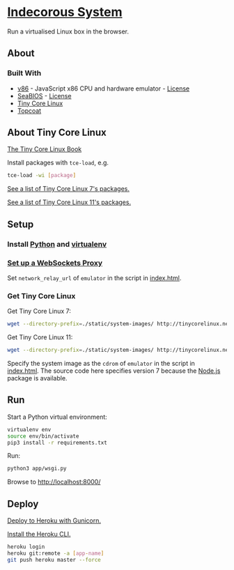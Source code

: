 # [Indecorous System](https://system.indecorous.online/)

Run a virtualised Linux box in the browser.

## About

### Built With

- [v86](https://copy.sh/v86/) - JavaScript x86 CPU and hardware emulator - [License](./v86-license)
- [SeaBIOS](https://www.seabios.org/SeaBIOS) - [License](./seabios-license)
- [Tiny Core Linux](http://tinycorelinux.net)
- [Topcoat](http://topcoat.io/)
<!-- - [Simple keyboard](https://virtual-keyboard.js.org/) -->

## About Tiny Core Linux

[The Tiny Core Linux Book](http://tinycorelinux.net/corebook.pdf)

Install packages with `tce-load`, e.g.
```sh
tce-load -wi [package]
```

[See a list of Tiny Core Linux 7's packages.](http://tinycorelinux.net/7.x/x86/tcz/)

[See a list of Tiny Core Linux 11's packages.](http://tinycorelinux.net/11.x/x86/tcz/)

## Setup

### Install [Python](https://www.python.org/) and [virtualenv](https://pypi.org/project/virtualenv/)

### [Set up a WebSockets Proxy](https://github.com/jackvz/websockets-proxy-on-google)

Set `network_relay_url` of `emulator` in the script in [index.html](./app/templates/index.html).

### Get Tiny Core Linux

Get Tiny Core Linux 7:
```sh
wget --directory-prefix=./static/system-images/ http://tinycorelinux.net/7.x/x86/release/Core-7.2.iso
```

Get Tiny Core Linux 11:
```sh
wget --directory-prefix=./static/system-images/ http://tinycorelinux.net/11.x/x86/release/Core-11.1.iso
```

Specify the system image as the `cdrom` of `emulator` in the script in [index.html](./app/templates/index.html). The source code here specifies version 7 because the [Node.js](https://nodejs.org/en/) package is available.

## Run

Start a Python virtual environment:
```bash
virtualenv env
source env/bin/activate
pip3 install -r requirements.txt
```

Run:
```bash
python3 app/wsgi.py
```

Browse to [http://localhost:8000/](http://localhost:8000/)

## Deploy

[Deploy to Heroku with Gunicorn.](https://devcenter.heroku.com/articles/python-gunicorn)

[Install the Heroku CLI.](https://devcenter.heroku.com/articles/heroku-cli#download-and-install)

```sh
heroku login
heroku git:remote -a [app-name]
git push heroku master --force
```
